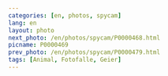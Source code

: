```yaml
---
categories: [en, photos, spycam]
lang: en
layout: photo
next_photo: /en/photos/spycam/P0000468.html
picname: P0000469
prev_photo: /en/photos/spycam/P0000479.html
tags: [Animal, Fotofalle, Geier]
---
```

